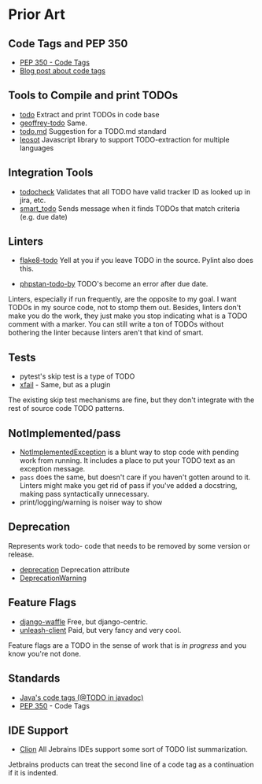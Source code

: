 # Prior Art

## Code Tags and PEP 350

- [PEP 350 - Code Tags](https://peps.python.org/pep-0350/)
- [Blog post about code tags](https://canadiancoding.ca/CodeTags%20in%20Python)

## Tools to Compile and print TODOs

- [todo](https://pypi.org/project/todo/) Extract and print TODOs in code base
- [geoffrey-todo](https://pypi.org/project/geoffrey-todo/) Same.
- [todo.md](https://github.com/todo-md/todo-md) Suggestion for a TODO.md standard
- [leosot](https://github.com/pgilad/leasot) Javascript library to support TODO-extraction for multiple languages

## Integration Tools

- [todocheck](https://github.com/presmihaylov/todocheck) Validates that all TODO have valid tracker ID as looked up in jira, etc.
- [smart_todo](https://github.com/Shopify/smart_todo) Sends message when it finds TODOs that match criteria (e.g. due date)

## Linters

- [flake8-todo](https://pypi.org/project/flake8-todo/) Yell at you if you leave TODO in the source. Pylint also does this.

- [phpstan-todo-by](https://github.com/staabm/phpstan-todo-by) TODO's become an error after due date.

Linters, especially if run frequently, are the opposite to my goal. I want TODOs in my source code, not
to stomp them out. Besides, linters don't make you do the work, they just make you stop indicating what
is a TODO comment with a marker. You can still write a ton of TODOs without bothering the linter because
linters aren't that kind of smart.

## Tests

- pytest's skip test is a type of TODO
- [xfail](https://pypi.org/project/xfail/) - Same, but as a plugin

The existing skip test mechanisms are fine, but they don't integrate with the rest of source code TODO patterns.

## NotImplemented/pass

- [NotImplementedException](https://docs.python.org/3/library/exceptions.html#NotImplementedError) is a blunt way to
  stop code with pending work from running. It includes a place to put your TODO text as an exception message.
- `pass` does the same, but doesn't care if you haven't gotten around to it. Linters might make you get
  rid of pass if you've added a docstring, making pass syntactically unnecessary.
- print/logging/warning is noiser way to show

## Deprecation

Represents work todo- code that needs to be removed by some version or release.

- [deprecation](https://pypi.org/project/deprecation/) Deprecation attribute
- [DeprecationWarning](https://docs.python.org/3/library/exceptions.html#DeprecationWarning)

## Feature Flags

- [django-waffle](https://pypi.org/project/django-waffle/) Free, but django-centric.
- [unleash-client](https://pypi.org/project/unleash-client/) Paid, but very fancy and very cool.

Feature flags are a TODO in the sense of work that is *in progress* and you know you're not done.

## Standards

- [Java's code tags (@TODO in javadoc)](https://web.archive.org/web/20111001031644/http://java.sun.com/j2se/javadoc/proposed-tags.html)
- [PEP 350](https://peps.python.org/pep-0350/) - Code Tags

## IDE Support

- [Clion](https://www.jetbrains.com/help/clion/using-todo.html) All Jebrains IDEs support some sort of TODO list summarization.

Jetbrains products can treat the second line of a code tag as a continuation if it is indented.
